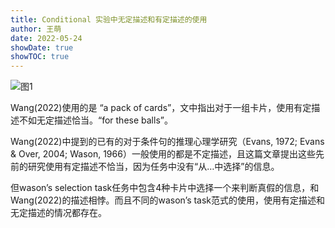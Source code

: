 ```yaml
---
title: Conditional 实验中无定描述和有定描述的使用
author: 王萌
date: 2022-05-24
showDate: true 
showTOC: true
---
```


![图1](../Supporting_Information/2022-05-24-WM1-fig1.png)

Wang(2022)使用的是 “a pack of cards”，文中指出对于一组卡片，使用有定描述不如无定描述恰当。“for these balls”。

Wang(2022)中提到的已有的对于条件句的推理心理学研究（Evans, 1972; Evans & Over, 2004; Wason, 1966）一般使用的都是不定描述，且这篇文章提出这些先前的研究使用有定描述不恰当，因为任务中没有“从…中选择”的信息。

但wason’s selection task任务中包含4种卡片中选择一个来判断真假的信息，和Wang(2022)的描述相悖。而且不同的wason’s task范式的使用，使用有定描述和无定描述的情况都存在。

